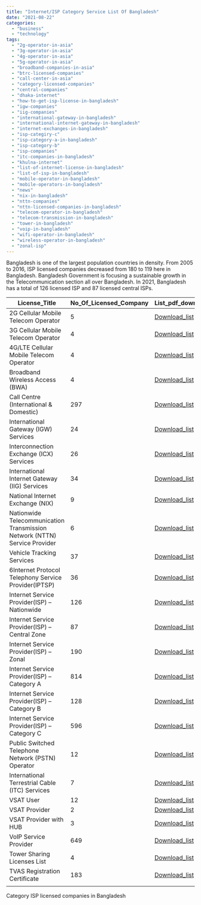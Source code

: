 ```yaml
---
title: "Internet/ISP Category Service List Of Bangladesh"
date: "2021-08-22"
categories: 
  - "business"
  - "technology"
tags: 
  - "2g-operator-in-asia"
  - "3g-operator-in-asia"
  - "4g-operator-in-asia"
  - "5g-operator-in-asia"
  - "broadband-companies-in-asia"
  - "btrc-licensed-companies"
  - "call-center-in-asia"
  - "category-licensed-companies"
  - "central-companies"
  - "dhaka-internet"
  - "how-to-get-isp-license-in-bangladesh"
  - "igw-companies"
  - "iig-companies"
  - "international-gateway-in-bangladesh"
  - "international-internet-gateway-in-bangladesh"
  - "internet-exchanges-in-bangladesh"
  - "isp-categiry-c"
  - "isp-category-a-in-bangladesh"
  - "isp-category-b"
  - "isp-companies"
  - "itc-companies-in-bangladesh"
  - "khulna-internet"
  - "list-of-internet-license-in-bangladesh"
  - "list-of-isp-in-bangladesh"
  - "mobile-operator-in-bangladesh"
  - "mobile-operators-in-bangladesh"
  - "news"
  - "nix-in-bangladesh"
  - "nttn-companies"
  - "nttn-licensed-companies-in-bangladesh"
  - "telecom-operator-in-bangladesh"
  - "telecom-transmission-in-bangladesh"
  - "tower-in-bangladesh"
  - "voip-in-bangladesh"
  - "wifi-operator-in-bangladesh"
  - "wireless-operator-in-bangladesh"
  - "zonal-isp"
---
```


Bangladesh is one of the largest population countries in density. From 2005 to 2016, ISP licensed companies decreased from 180 to 119 here in Bangladesh. Bangladesh Government is focusing a sustainable growth in the Telecommunication section all over Bangladesh. In 2021, Bangladesh has a total of 126 licensed ISP and 87 licensed central ISPs.

| **License\_Title** | **No\_Of\_Licensed\_Company** | **List\_pdf\_download\_link** |
| --- | --- | --- |
| 2G Cellular Mobile Telecom Operator | 5 | [Download\_list](http://www.btrc.gov.bd/sites/default/files/operater_list/2G_Cellular_Mobile_Telecom_Operator.pdf) |
| 3G Cellular Mobile Telecom Operator | 4 | [Download\_list](http://www.btrc.gov.bd/sites/default/files/u148664/License%20Summary%20of%203G%20Cellular%20Mobile%20Phone%20Operators.pdf) |
| 4G/LTE Cellular Mobile Telecom Operator | 4 | [Download\_list](http://www.btrc.gov.bd/sites/default/files/u148664/License%20Summary%20of%204G-LTE%20Cellular%20Mobile%20Phone%20Operator_0.pdf) |
| Broadband Wireless Access (BWA) | 4 | [Download\_list](http://www.btrc.gov.bd/sites/default/files/operater_list/Broadband_Wireless_Access_(BWA).pdf) |
| Call Centre (International & Domestic) | 297 | [Download\_list](http://www.btrc.gov.bd/sites/default/files/operater_list/Call_Centre.pdf) |
| International Gateway (IGW) Services | 24 | [Download\_list](http://www.btrc.gov.bd/sites/default/files/operater_list/International_Gateway_(IGW)_Services.pdf) |
| Interconnection Exchange (ICX) Services | 26 | [Download\_list](http://www.btrc.gov.bd/sites/default/files/operater_list/Interconnection_Exchange_(ICX)_Services.pdf) |
| International Internet Gateway (IIG) Services | 34 | [Download\_list](http://www.btrc.gov.bd/sites/default/files/operater_list/International_Internet_Gateway_(IIG)_Services.pdf) |
| National Internet Exchange (NIX) | 9 | [Download\_list](http://www.btrc.gov.bd/sites/default/files/operater_list/National_Internet_Exchange_(NIX).pdf) |
| Nationwide Telecommunication Transmission Network (NTTN) Service Provider | 6 | [Download\_list](http://www.btrc.gov.bd/sites/default/files/operater_list/Nationwide_Telecommunication_Transmission_Network_(NTTN)_Service_Provider.pdf) |
| Vehicle Tracking Services | 37 | [Download\_list](http://www.btrc.gov.bd/sites/default/files/operater_list/Vehicle_Tracking_Services.pdf) |
| 6Internet Protocol Telephony Service Provider(IPTSP) | 36 | [Download\_list](http://www.btrc.gov.bd/sites/default/files/operater_list/Internet_Protocol_Telephony_Service_Provider(IPTSP).pdf) |
| Internet Service Provider(ISP) – Nationwide | 126 | [Download\_list](http://www.btrc.gov.bd/sites/default/files/operater_list/Internet%20Service%20Provider%20(ISP)%20Nationwide.pdf) |
| Internet Service Provider(ISP) – Central Zone | 87 | [Download\_list](http://www.btrc.gov.bd/sites/default/files/operater_list/Internet%20Service%20Provider%20(ISP)%20Central%20Zone.pdf) |
| Internet Service Provider(ISP) – Zonal | 190 | [Download\_list](http://www.btrc.gov.bd/sites/default/files/operater_list/Internet%20Service%20Provider%20(ISP)%20Zonal.pdf) |
| Internet Service Provider(ISP) – Category A | 814 | [Download\_list](http://www.btrc.gov.bd/sites/default/files/operater_list/Internet_Service_Provider(ISP)_Category_A.pdf) |
| Internet Service Provider(ISP) – Category B | 128 | [Download\_list](http://www.btrc.gov.bd/sites/default/files/operater_list/Internet_Service_Provider(ISP)_Category_B.pdf) |
| Internet Service Provider(ISP) – Category C | 596 | [Download\_list](http://www.btrc.gov.bd/sites/default/files/operater_list/Internet_Service_Provider(ISP)_Category_C.pdf) |
| Public Switched Telephone Network (PSTN) Operator | 12 | [Download\_list](http://www.btrc.gov.bd/sites/default/files/operater_list/Public_Switched_Telephone_Network_(PSTN)_Operator.pdf) |
| International Terrestrial Cable (ITC) Services | 7 | [Download\_list](http://www.btrc.gov.bd/sites/default/files/operater_list/International_Terrestrial_Cable_(ITC)_Services.pdf) |
| VSAT User | 12 | [Download\_list](http://www.btrc.gov.bd/sites/default/files/operater_list/VSAT_User.pdf) |
| VSAT Provider | 2 | [Download\_list](http://www.btrc.gov.bd/sites/default/files/operater_list/VSAT_Provider.pdf) |
| VSAT Provider with HUB | 3 | [Download\_list](http://www.btrc.gov.bd/sites/default/files/operater_list/VSAT_Provider_with_HUB.pdf) |
| VoIP Service Provider | 649 | [Download\_list](http://www.btrc.gov.bd/sites/default/files/operater_list/VoIP_Service_Provider.pdf) |
| Tower Sharing Licenses List | 4 | [Download\_list](http://www.btrc.gov.bd/sites/default/files/operater_list/Tower_Sharing_Licenses_List.pdf) |
| TVAS Registration Certificate | 183 | [Download\_list](http://www.btrc.gov.bd/sites/default/files/operater_list/TVAS_Registration_Certificate.pdf) |
|  |  |  |

Category ISP licensed companies in Bangladesh
